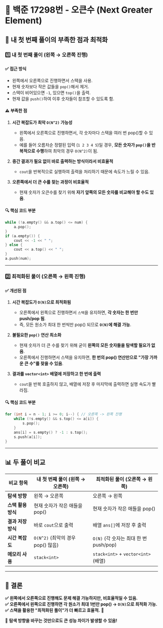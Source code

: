 # 📌 백준 17298번 - 오큰수 (Next Greater Element)

## **🚀 내 첫 번째 풀이의 부족한 점과 최적화**

### **1️⃣ 내 첫 번째 풀이 (왼쪽 → 오른쪽 진행)**
#### **✅ 접근 방식**
- 왼쪽에서 오른쪽으로 진행하면서 스택을 사용.
- 현재 숫자보다 작은 값들을 `pop()`해서 제거.
- 스택이 비어있으면 `-1`, 있으면 `top()`을 출력.
- 현재 값을 `push()`하여 이후 숫자들이 참조할 수 있도록 함.

#### **⚠️ 부족한 점**
1. **시간 복잡도가 최악 `O(N^2)` 가능성**  
   - 왼쪽에서 오른쪽으로 진행하면서, 각 숫자마다 스택을 여러 번 pop()할 수 있음.
   - 예를 들어 오름차순 정렬된 입력 (`1 2 3 4 5`)일 경우, **모든 숫자가 `pop()`을 반복적으로 수행**하여 최악의 경우 `O(N^2)`이 됨.

2. **중간 결과가 필요 없이 바로 출력하는 방식이라서 비효율적**  
   - `cout`을 반복적으로 실행하여 출력을 처리하기 때문에 속도가 느릴 수 있음.

3. **오른쪽에서 더 큰 수를 찾는 과정이 비효율적**  
   - 현재 숫자가 오큰수를 찾기 위해 **자기 앞쪽의 모든 숫자를 비교해야 할 수도 있음**.

#### **🔍 핵심 코드 부분**
```cpp
while (!a.empty() && a.top() <= num) {
    a.pop();
}
if (a.empty()) {
    cout << -1 << " ";
} else {
    cout << a.top() << " ";
}
a.push(num);
```

---

### **2️⃣ 최적화된 풀이 (오른쪽 → 왼쪽 진행)**
#### **✅ 개선된 점**
1. **시간 복잡도가 `O(N)`으로 최적화됨**  
   - 오른쪽에서 왼쪽으로 진행하면서 `스택`을 유지하면, **각 숫자는 한 번만 push/pop 됨**.
   - 즉, 모든 원소가 최대 한 번씩만 pop() 되므로 **`O(N)`에 해결 가능**.

2. **불필요한 `pop()` 연산 최소화**  
   - 현재 숫자가 더 큰 수를 찾기 위해 굳이 **왼쪽의 모든 숫자들을 탐색할 필요가 없음**.
   - 오른쪽에서 진행하면서 스택을 유지하면, **한 번의 pop() 연산만으로 "가장 가까운 큰 수"를 찾을 수 있음**.

3. **결과를 `vector<int>` 배열에 저장하고 한 번에 출력**  
   - `cout`을 반복 호출하지 않고, 배열에 저장 후 마지막에 출력하면 실행 속도가 빨라짐.

#### **🔍 핵심 코드 부분**
```cpp
for (int i = n - 1; i >= 0; i--) { // 오른쪽 -> 왼쪽 진행
    while (!s.empty() && s.top() <= a[i]) {
        s.pop();
    }
    ans[i] = s.empty() ? -1 : s.top();
    s.push(a[i]);
}
```

---

## **📊 두 풀이 비교**

| 비교 항목 | **내 첫 번째 풀이 (왼쪽 → 오른쪽)** | **최적화된 풀이 (오른쪽 → 왼쪽)** |
|----------|--------------------------------|--------------------------------|
| **탐색 방향** | 왼쪽 → 오른쪽 | 오른쪽 → 왼쪽 |
| **스택 활용 방식** | 현재 숫자가 작은 애들을 pop() | 현재 숫자가 작은 애들을 pop() |
| **결과 저장 방식** | 바로 `cout`으로 출력 | 배열 `ans[]`에 저장 후 출력 |
| **시간 복잡도** | `O(N^2)` (최악의 경우 pop() 많음) | `O(N)` (각 숫자는 최대 한 번 push/pop) |
| **메모리 사용** | `stack<int>` | `stack<int>` + `vector<int>` (배열) |

---

## **🎯 결론**
 **✅ 왼쪽에서 오른쪽으로 진행해도 문제 해결 가능하지만, 비효율적일 수 있음.**  
 **✅ 오른쪽에서 왼쪽으로 진행하면 각 원소가 최대 1번만 pop() → `O(N)`으로 최적화 가능.**  
 **✅ 스택을 활용한 "최적화된 풀이"가 더 빠르고 효율적.** 🚀  

📌 **탐색 방향을 바꾸는 것만으로도 큰 성능 차이가 발생할 수 있음!**

